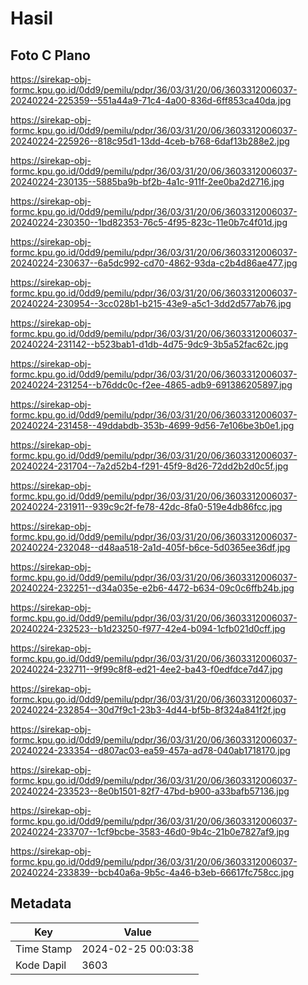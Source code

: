 # Hasil

## Foto C Plano

https://sirekap-obj-formc.kpu.go.id/0dd9/pemilu/pdpr/36/03/31/20/06/3603312006037-20240224-225359--551a44a9-71c4-4a00-836d-6ff853ca40da.jpg

https://sirekap-obj-formc.kpu.go.id/0dd9/pemilu/pdpr/36/03/31/20/06/3603312006037-20240224-225926--818c95d1-13dd-4ceb-b768-6daf13b288e2.jpg

https://sirekap-obj-formc.kpu.go.id/0dd9/pemilu/pdpr/36/03/31/20/06/3603312006037-20240224-230135--5885ba9b-bf2b-4a1c-911f-2ee0ba2d2716.jpg

https://sirekap-obj-formc.kpu.go.id/0dd9/pemilu/pdpr/36/03/31/20/06/3603312006037-20240224-230350--1bd82353-76c5-4f95-823c-11e0b7c4f01d.jpg

https://sirekap-obj-formc.kpu.go.id/0dd9/pemilu/pdpr/36/03/31/20/06/3603312006037-20240224-230637--6a5dc992-cd70-4862-93da-c2b4d86ae477.jpg

https://sirekap-obj-formc.kpu.go.id/0dd9/pemilu/pdpr/36/03/31/20/06/3603312006037-20240224-230954--3cc028b1-b215-43e9-a5c1-3dd2d577ab76.jpg

https://sirekap-obj-formc.kpu.go.id/0dd9/pemilu/pdpr/36/03/31/20/06/3603312006037-20240224-231142--b523bab1-d1db-4d75-9dc9-3b5a52fac62c.jpg

https://sirekap-obj-formc.kpu.go.id/0dd9/pemilu/pdpr/36/03/31/20/06/3603312006037-20240224-231254--b76ddc0c-f2ee-4865-adb9-691386205897.jpg

https://sirekap-obj-formc.kpu.go.id/0dd9/pemilu/pdpr/36/03/31/20/06/3603312006037-20240224-231458--49ddabdb-353b-4699-9d56-7e106be3b0e1.jpg

https://sirekap-obj-formc.kpu.go.id/0dd9/pemilu/pdpr/36/03/31/20/06/3603312006037-20240224-231704--7a2d52b4-f291-45f9-8d26-72dd2b2d0c5f.jpg

https://sirekap-obj-formc.kpu.go.id/0dd9/pemilu/pdpr/36/03/31/20/06/3603312006037-20240224-231911--939c9c2f-fe78-42dc-8fa0-519e4db86fcc.jpg

https://sirekap-obj-formc.kpu.go.id/0dd9/pemilu/pdpr/36/03/31/20/06/3603312006037-20240224-232048--d48aa518-2a1d-405f-b6ce-5d0365ee36df.jpg

https://sirekap-obj-formc.kpu.go.id/0dd9/pemilu/pdpr/36/03/31/20/06/3603312006037-20240224-232251--d34a035e-e2b6-4472-b634-09c0c6ffb24b.jpg

https://sirekap-obj-formc.kpu.go.id/0dd9/pemilu/pdpr/36/03/31/20/06/3603312006037-20240224-232523--b1d23250-f977-42e4-b094-1cfb021d0cff.jpg

https://sirekap-obj-formc.kpu.go.id/0dd9/pemilu/pdpr/36/03/31/20/06/3603312006037-20240224-232711--9f99c8f8-ed21-4ee2-ba43-f0edfdce7d47.jpg

https://sirekap-obj-formc.kpu.go.id/0dd9/pemilu/pdpr/36/03/31/20/06/3603312006037-20240224-232854--30d7f9c1-23b3-4d44-bf5b-8f324a841f2f.jpg

https://sirekap-obj-formc.kpu.go.id/0dd9/pemilu/pdpr/36/03/31/20/06/3603312006037-20240224-233354--d807ac03-ea59-457a-ad78-040ab1718170.jpg

https://sirekap-obj-formc.kpu.go.id/0dd9/pemilu/pdpr/36/03/31/20/06/3603312006037-20240224-233523--8e0b1501-82f7-47bd-b900-a33bafb57136.jpg

https://sirekap-obj-formc.kpu.go.id/0dd9/pemilu/pdpr/36/03/31/20/06/3603312006037-20240224-233707--1cf9bcbe-3583-46d0-9b4c-21b0e7827af9.jpg

https://sirekap-obj-formc.kpu.go.id/0dd9/pemilu/pdpr/36/03/31/20/06/3603312006037-20240224-233839--bcb40a6a-9b5c-4a46-b3eb-66617fc758cc.jpg


## Metadata

| Key        | Value               |
| ---------- | ------------------- |
| Time Stamp | 2024-02-25 00:03:38 |
| Kode Dapil | 3603                |



